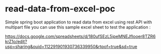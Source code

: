 # read-data-from-excel-poc
Simple spring boot application to read data from excel using rest API with multipart file
you can use this sample excel sheet to test the application : 

https://docs.google.com/spreadsheets/d/180ufSEzL5ipeMNEJfIooer8TZR6krZ1o/edit?usp=sharing&ouid=112291901930736339950&rtpof=true&sd=true

